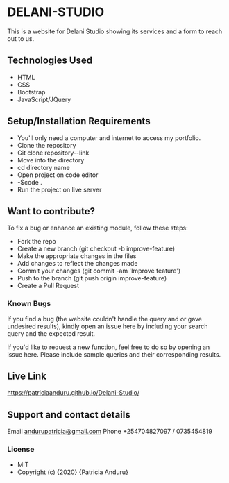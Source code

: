 # DELANI-STUDIO
This is a website for Delani Studio showing its services and a form to reach out to us.
## Technologies Used
* HTML 
* CSS
* Bootstrap
* JavaScript/JQuery
## Setup/Installation Requirements
* You'll only need a computer and internet to access my portfolio.
* Clone the repository
* Git clone repository--link
* Move into the directory
* cd directory name
* Open project on code editor
 * -$code .
* Run the project on live server
## Want to contribute?
To fix a bug or enhance an existing module, follow these steps:
* Fork the repo
* Create a new branch (git checkout -b improve-feature)
* Make the appropriate changes in the files
* Add changes to reflect the changes made
* Commit your changes (git commit -am 'Improve feature')
* Push to the branch (git push origin improve-feature)
* Create a Pull Request
### Known Bugs
If you find a bug (the website couldn't handle the query and or gave undesired results), kindly open an issue here by including your search query and the expected result.

If you'd like to request a new function, feel free to do so by opening an issue here. Please include sample queries and their corresponding results.
## Live Link
https://patriciaanduru.github.io/Delani-Studio/
## Support and contact details
Email andurupatricia@gmail.com 
Phone +254704827097 /  0735454819
### License
* MIT
* Copyright (c) {2020} {Patricia Anduru}
